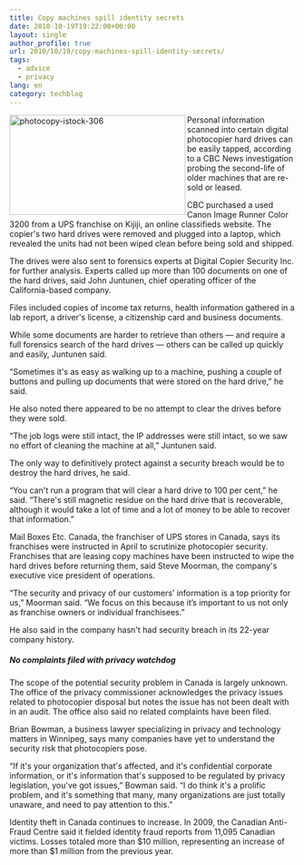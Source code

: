```yaml
---
title: Copy machines spill identity secrets
date: 2010-10-19T19:22:00+00:00
layout: single
author_profile: true
url: 2010/10/19/copy-machines-spill-identity-secrets/
tags:
  - advice
  - privacy
lang: en
category: techblog
---
```

[<img title="photocopy-istock-306" border="0" alt="photocopy-istock-306" align="left" src="http://lh5.ggpht.com/_vaUVXcmC3OI/TL3o8WHGhgI/AAAAAAAACw0/MZmJlbgXHzg/photocopy-istock-306_thumb%5B3%5D.jpg?imgmax=800" width="310" height="176" />](http://lh3.ggpht.com/_vaUVXcmC3OI/TL3o2cEgoYI/AAAAAAAACww/lTWMc_elUxM/s1600-h/photocopy-istock-306%5B5%5D.jpg)Personal information scanned into certain digital photocopier hard drives can be easily tapped, according to a CBC News investigation probing the second-life of older machines that are re-sold or leased.

CBC purchased a used Canon Image Runner Color 3200 from a UPS franchise on Kijiji, an online classifieds website. The copier's two hard drives were removed and plugged into a laptop, which revealed the units had not been wiped clean before being sold and shipped.

The drives were also sent to forensics experts at Digital Copier Security Inc. for further analysis. Experts called up more than 100 documents on one of the hard drives, said John Juntunen, chief operating officer of the California-based company.

Files included copies of income tax returns, health information gathered in a lab report, a driver's license, a citizenship card and business documents.

While some documents are harder to retrieve than others — and require a full forensics search of the hard drives — others can be called up quickly and easily, Juntunen said.

“Sometimes it's as easy as walking up to a machine, pushing a couple of buttons and pulling up documents that were stored on the hard drive,” he said.

He also noted there appeared to be no attempt to clear the drives before they were sold.

“The job logs were still intact, the IP addresses were still intact, so we saw no effort of cleaning the machine at all,” Juntunen said.

The only way to definitively protect against a security breach would be to destroy the hard drives, he said.

“You can't run a program that will clear a hard drive to 100 per cent,” he said. “There's still magnetic residue on the hard drive that is recoverable, although it would take a lot of time and a lot of money to be able to recover that information.”

Mail Boxes Etc. Canada, the franchiser of UPS stores in Canada, says its franchises were instructed in April to scrutinize photocopier security. Franchises that are leasing copy machines have been instructed to wipe the hard drives before returning them, said Steve Moorman, the company's executive vice president of operations.

“The security and privacy of our customers’ information is a top priority for us,” Moorman said. “We focus on this because it’s important to us not only as franchise owners or individual franchisees.”

He also said in the company hasn't had security breach in its 22-year company history.

##### No complaints filed with privacy watchdog

The scope of the potential security problem in Canada is largely unknown. The office of the privacy commissioner acknowledges the privacy issues related to photocopier disposal but notes the issue has not been dealt with in an audit. The office also said no related complaints have been filed.

Brian Bowman, a business lawyer specializing in privacy and technology matters in Winnipeg, says many companies have yet to understand the security risk that photocopiers pose.

“If it's your organization that's affected, and it's confidential corporate information, or it's information that's supposed to be regulated by privacy legislation, you've got issues,” Bowman said. “I do think it's a prolific problem, and it's something that many, many organizations are just totally unaware, and need to pay attention to this.”

Identity theft in Canada continues to increase. In 2009, the Canadian Anti-Fraud Centre said it fielded identity fraud reports from 11,095 Canadian victims. Losses totaled more than $10 million, representing an increase of more than $1 million from the previous year.